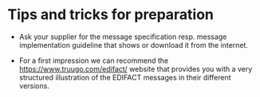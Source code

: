 # Tips and tricks for preparation

- Ask your supplier for the message specification resp. message implementation guideline that shows or download it from the internet.

- For a first impression we can recommend the https://www.truugo.com/edifact/ website that provides you with a very structured illustration of the EDIFACT messages in their different versions.